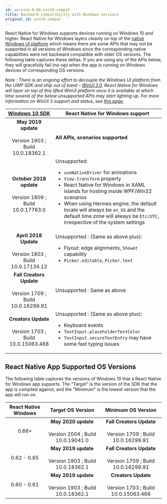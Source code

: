 ```yaml
---
id: version-0.66-win10-compat
title: Backward compatibility with Windows versions
original_id: win10-compat
---
```


React Native for Windows supports devices running on Windows 10 and higher.
React Native for Windows layers cleanly on top of the [native Windows UI platform](https://github.com/microsoft/microsoft-ui-xaml) which means there are some APIs that may not be supported in all versions of Windows since the corresponding native capabilities were not backward compatible with older OS versions. The following table captures these deltas. If you are using any of the APIs below, they will gracefully fail (no-op) when the app is running on Windows devices of corresponding OS versions.

_Note : There is an ongoing effort to decouple the Windows UI platform from the UWP SDK and ship out of band – [WinUI 3.0](https://github.com/microsoft/microsoft-ui-xaml/blob/master/docs/roadmap.md#winui-3-q4-2019---2020). React Native for Windows will layer on top of this lifted WinUI platform once it is available at which time several of the below unsupported APIs may start lighting up. For more information on WinUI 3 support and status, see [this page](winui3.md)._

| [Windows 10 SDK](https://developer.microsoft.com/en-us/windows/downloads/sdk-archive) | React Native for Windows support |
| :-----------------------------------------------------------------------------------: | ----- |
| **May 2019 update**<br></br> Version 1903 ; Build 10.0.18362.1 | **All APIs, scenarios supported** |
| **October 2018 update**<br></br> Version 1809 ; Build 10.0.17763.0 | Unsupported: <ul><li>`useNativeDriver` for animations</li><li>`View.transform` property</li><li>React Native for Windows in XAML islands for hosting inside WPF/Win32 scenarios</li><li>When using Hermes engine, the default locale will always be `en_US` and the default time zone will always be `Etc/UTC`, irrespective of the system settings </li></ul> |
| **April 2018 Update**<br></br> Version 1803 ; Build 10.0.17134.12 | Unsupported : (Same as above plus): <ul><li>Flyout: edge alignments, `ShowAt` capability</li><li>`Picker.editable`, `Picker.text`</li></ul> |
| **Fall Creators Update**<br></br> Version 1709 ; Build 10.0.16299.91 | Unsupported : Same as above |
| **Creators Update**<br></br> Version 1703 ; Build 10.0.15063.468 | Unsupported : (Same as above plus): <ul><li>Keyboard events</li><li>`TextInput.placeholderTextColor`</li><li>`TextInput.secureTextEntry` may have some fast typing issues</li></ul> |

## React Native App Supported OS Versions

The following table captures the versions of Windows 10 that a React Native for Windows app supports. The "Target" is the version of the SDK that the app is compiled against, and the "Minimum" is the lowest version that the app will run on.

| React Native Windows | Target OS Version | Minimum OS Version |
| :--: | :-: | :-: |
| 0.66+ | **May 2020 update**<br></br> Version 2004 ; Build 10.0.19041.0 | **Fall Creators Update**<br></br> Version 1709 ; Build 10.0.16299.91 |
| 0.62 - 0.65 | **May 2019 update**<br></br> Version 1903 ; Build 10.0.18362.1 | **Fall Creators Update**<br></br> Version 1709 ; Build 10.0.16299.91 |
| 0.60 - 0.61 | **May 2019 update**<br></br> Version 1903 ; Build 10.0.18362.1 | **Creators Update**<br></br> Version 1703 ; Build 10.0.15063.468 |
